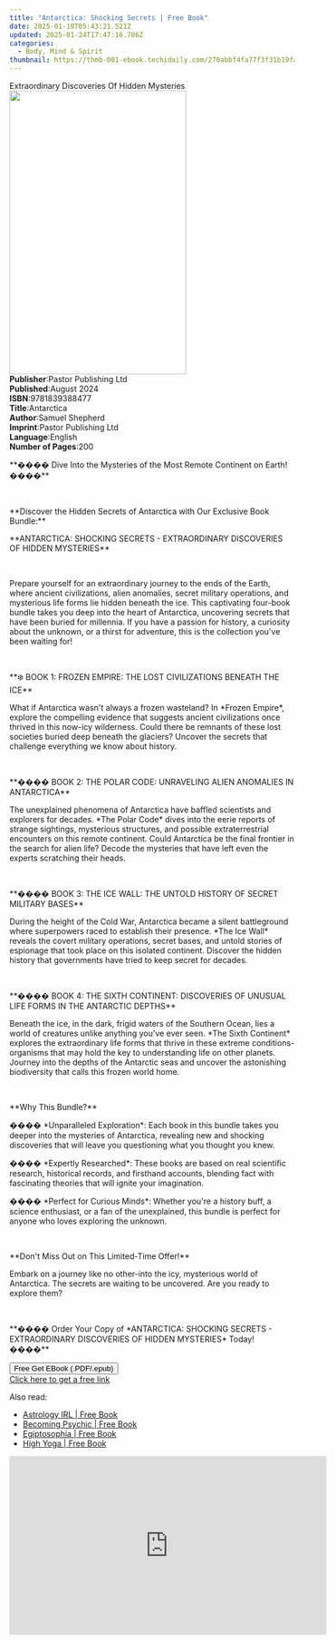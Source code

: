 ```yaml
---
title: "Antarctica: Shocking Secrets | Free Book"
date: 2025-01-18T05:43:21.521Z
updated: 2025-01-24T17:47:16.706Z
categories:
  - Body, Mind & Spirit
thumbnail: https://thmb-001-ebook.techidaily.com/270abbf4fa77f3f31b19fae52d34d8bd12b75779646632d7c58d1dcae9af7389.jpg
---
```

<main id="book-container">
  <div class="flex flex-col">
    <div class="book-brief flex-1 py-6 px-4 sm:p-6 md:py-10 md:px-8">
      <!-- brief-->
      <div class="book-brief-main">
        Extraordinary Discoveries Of Hidden Mysteries
      </div>
    </div>
    <div
      class="book-meta-info flex-1 grid gap-4 col-start-1 col-end-3 row-start-1 sm:mb-6 sm:grid-cols-4 lg:gap-6 lg:col-start-2 lg:row-end-6 lg:row-span-6 lg:mb-0"
    >
      <div
        class="book-meta-info-left place-content-center mt-4 p-4 text-sm leading-6 col-start-2 col-span-2 dark:text-slate-400"
      >
        <img
          class="w-full h-500 object-cover rounded-lg sm:h-255 sm:col-span-2 lg:col-span-full"
          src="https://img-001-ebook.techidaily.com/828256a76b1897410f0407dbe132e7683b2cd801096e5001495cf0de0670a512.jpg"
          alt=""
          width="312"
          height="500"
        />
      </div>
      <div
        class="book-meta-info-right mt-2 col-start-1 row-start-2 col-span-3 self-center"
      >
        <!-- meta data  -->
        <div class="flex flex-col px-4 md:px-8">
          <div class="flex-1">
            <strong>Publisher</strong>:<span class="px-2"
              >Pastor Publishing Ltd</span
            >
          </div>
          <div class="flex-1">
            <strong>Published</strong>:<span class="px-2">August 2024</span>
          </div>
          <div class="flex-1">
            <strong>ISBN</strong>:<span class="px-2">9781839388477</span>
          </div>
          <div class="flex-1">
            <strong>Title</strong>:<span class="px-2">Antarctica</span>
          </div>
          <div class="flex-1">
            <strong>Author</strong>:<span class="px-2">Samuel Shepherd</span>
          </div>
          <div class="flex-1">
            <strong>Imprint</strong>:<span class="px-2"
              >Pastor Publishing Ltd</span
            >
          </div>
          <div class="flex-1">
            <strong>Language</strong>:<span class="px-2">English</span>
          </div>
          <div class="flex-1">
            <strong>Number of Pages</strong>:<span class="px-2">200</span>
          </div>
        </div>
      </div>
    </div>
    <div class="book-description flex-1 py-6 px-4 sm:p-6 md:py-10 md:px-8">
      <div class="book-description-main">
        <div accordion-content="" id="description">
          <p>
            **���� Dive Into the Mysteries of the Most Remote Continent on
            Earth! ����**
          </p>
          <p><br /></p>
          <p>
            **Discover the Hidden Secrets of Antarctica with Our Exclusive Book
            Bundle:**
          </p>
          <p>
            **ANTARCTICA: SHOCKING SECRETS - EXTRAORDINARY DISCOVERIES OF HIDDEN
            MYSTERIES**
          </p>
          <p><br /></p>
          <p>
            Prepare yourself for an extraordinary journey to the ends of the
            Earth, where ancient civilizations, alien anomalies, secret military
            operations, and mysterious life forms lie hidden beneath the ice.
            This captivating four-book bundle takes you deep into the heart of
            Antarctica, uncovering secrets that have been buried for millennia.
            If you have a passion for history, a curiosity about the unknown, or
            a thirst for adventure, this is the collection you've been waiting
            for!
          </p>
          <p><br /></p>
          <p>
            **❄️ BOOK 1: FROZEN EMPIRE: THE LOST CIVILIZATIONS BENEATH THE ICE**
          </p>
          <p>
            What if Antarctica wasn't always a frozen wasteland? In *Frozen
            Empire*, explore the compelling evidence that suggests ancient
            civilizations once thrived in this now-icy wilderness. Could there
            be remnants of these lost societies buried deep beneath the
            glaciers? Uncover the secrets that challenge everything we know
            about history.
          </p>
          <p><br /></p>
          <p>
            **���� BOOK 2: THE POLAR CODE: UNRAVELING ALIEN ANOMALIES IN
            ANTARCTICA**
          </p>
          <p>
            The unexplained phenomena of Antarctica have baffled scientists and
            explorers for decades. *The Polar Code* dives into the eerie reports
            of strange sightings, mysterious structures, and possible
            extraterrestrial encounters on this remote continent. Could
            Antarctica be the final frontier in the search for alien life?
            Decode the mysteries that have left even the experts scratching
            their heads.
          </p>
          <p><br /></p>
          <p>
            **���� BOOK 3: THE ICE WALL: THE UNTOLD HISTORY OF SECRET MILITARY
            BASES**
          </p>
          <p>
            During the height of the Cold War, Antarctica became a silent
            battleground where superpowers raced to establish their presence.
            *The Ice Wall* reveals the covert military operations, secret bases,
            and untold stories of espionage that took place on this isolated
            continent. Discover the hidden history that governments have tried
            to keep secret for decades.
          </p>
          <p><br /></p>
          <p>
            **���� BOOK 4: THE SIXTH CONTINENT: DISCOVERIES OF UNUSUAL LIFE
            FORMS IN THE ANTARCTIC DEPTHS**
          </p>
          <p>
            Beneath the ice, in the dark, frigid waters of the Southern Ocean,
            lies a world of creatures unlike anything you've ever seen. *The
            Sixth Continent* explores the extraordinary life forms that thrive
            in these extreme conditions-organisms that may hold the key to
            understanding life on other planets. Journey into the depths of the
            Antarctic seas and uncover the astonishing biodiversity that calls
            this frozen world home.
          </p>
          <p><br /></p>
          <p>**Why This Bundle?**</p>
          <p>
            ���� *Unparalleled Exploration*: Each book in this bundle takes you
            deeper into the mysteries of Antarctica, revealing new and shocking
            discoveries that will leave you questioning what you thought you
            knew.
          </p>
          <p>
            ���� *Expertly Researched*: These books are based on real scientific
            research, historical records, and firsthand accounts, blending fact
            with fascinating theories that will ignite your imagination.
          </p>
          <p>
            ���� *Perfect for Curious Minds*: Whether you're a history buff, a
            science enthusiast, or a fan of the unexplained, this bundle is
            perfect for anyone who loves exploring the unknown.
          </p>
          <p><br /></p>
          <p>**Don't Miss Out on This Limited-Time Offer!**</p>
          <p>
            Embark on a journey like no other-into the icy, mysterious world of
            Antarctica. The secrets are waiting to be uncovered. Are you ready
            to explore them?
          </p>
          <p><br /></p>
          <p>
            **���� Order Your Copy of *ANTARCTICA: SHOCKING SECRETS -
            EXTRAORDINARY DISCOVERIES OF HIDDEN MYSTERIES* Today! ����**
          </p>
        </div>
        <div class="accordion-fader"></div>
      </div>
    </div>
    <div class="book-excerpts flex-1 py-6 px-4 sm:p-6 md:py-10 md:px-8"></div>
    <div
      class="book-about-author flex-1 py-6 px-4 sm:p-6 md:py-10 md:px-8"
    ></div>
    <div class="book-free-get flex-1 py-6 px-4 sm:p-6 md:py-10 md:px-8">
      <button
        id="btn-free-get"
        class="bg-blue-500 hover:bg-blue-700 text-white font-bold py-2 px-4 rounded"
      >
        Free Get EBook (.PDF/.epub)
      </button>
      <div id="countdown-display" class="px-2 text-lg mt-2"></div>
      <a
        id="free-link"
        class="hidden bg-blue-500 hover:bg-blue-700 text-white font-bold py-2 px-4 rounded"
        href="https://www.ebooks.com/en-us/book/211445689/antarctica-shocking-secrets/samuel-shepherd/"
        target="_blank"
        >Click here to get a free link</a
      >
    </div>
    <script>
      let countdownTime = 0;
      let countdownInterval = null;
      document
        .getElementById('btn-free-get')
        .addEventListener('click', startCountdown);
      function startCountdown() {
        countdownTime = new Date().getTime() + 60000 * 3;
        countdownInterval = setInterval(updateCountdown, 1000);
        document.getElementById('btn-free-get').disabled = true;
        document
          .getElementById('btn-free-get')
          .classList.add('bg-gray-500', 'cursor-not-allowed');
      }
      function updateCountdown() {
        let currentTime = new Date().getTime();
        let timeLeft = countdownTime - currentTime;
        let secondsLeft = Math.floor(timeLeft / 1000);
        document.getElementById('countdown-display').innerHTML =
          `Remaining time: ${secondsLeft} seconds.`;
        if (secondsLeft <= 0) {
          clearInterval(countdownInterval);
          document.getElementById('btn-free-get').classList.add('hidden');
          document.getElementById('free-link').classList.remove('hidden');
          document.getElementById('countdown-display').innerHTML = '';
        }
      }
    </script>
  </div>
</main>

<ins class="adsbygoogle"
      style="display:block"
      data-ad-client="ca-pub-7571918770474297"
      data-ad-slot="8358498916"
      data-ad-format="auto"
      data-full-width-responsive="true"></ins>
    

<span class="atpl-alsoreadstyle">Also read:</span>
<div><ul>
<li><a href="https://novels-ebooks.techidaily.com/209719865-9781473572126-astrology-irl/"><u>Astrology IRL | Free Book</u></a></li>
<li><a href="https://novels-ebooks.techidaily.com/209719879-9781632658340-becoming-psychic/"><u>Becoming Psychic | Free Book</u></a></li>
<li><a href="https://novels-ebooks.techidaily.com/209720455-9788472457218-egiptosophia/"><u>Egiptosophia | Free Book</u></a></li>
<li><a href="https://novels-ebooks.techidaily.com/209721137-9781452176734-high-yoga/"><u>High Yoga | Free Book</u></a></li>
</ul></div>

<!-- affiliate ads begin -->
<iframe width="560" height="315" src="https://www.youtube.com/embed/hZsnjxeSh1U?si=hZIfzQPDNX5KtOCg" title="YouTube video player" frameborder="0" allow="accelerometer; autoplay; clipboard-write; encrypted-media; gyroscope; picture-in-picture; web-share" referrerpolicy="strict-origin-when-cross-origin" allowfullscreen></iframe>
<!-- affiliate ads end -->

